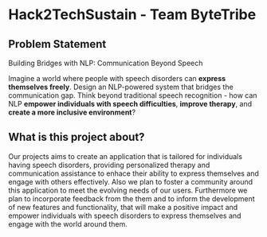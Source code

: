 # Hack2TechSustain - Team ByteTribe


## Problem Statement 

Building Bridges with NLP: Communication Beyond Speech

Imagine a world where people with speech disorders can **express themselves freely**. Design an NLP-powered system that bridges the communication gap.  Think beyond traditional speech recognition - how can NLP **empower individuals with speech difficulties**, **improve therapy**, and **create a more inclusive environment**?

## What is this project about?

Our projects aims to create an application that is tailored for individuals having speech disorders, providing personalized therapy and communication assistance to enhace their ability to express themselves and engage with others effectively. Also we plan to foster a community around this application to meet the evolving needs of our users. Furthermore we plan to incorporate feedback from the them and to inform the development of new features and functionality, that will make a positive impact and empower individuals with speech disorders to express themselves and engage with the world around them.

